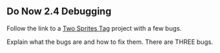 ## Do Now 2.4 Debugging 

Follow the link to a [Two Sprites Tag](http://snap.berkeley.edu/snapsource/snap.html#present:Username=whuangpha&ProjectName=two%20sprites%20tag%20with%20bug) project with a few bugs.

Explain what the bugs are and how to fix them. There are THREE bugs.
